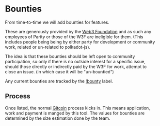 # Bounties

From time-to-time we will add bounties for features.

These are generously provided by the [Web3 Foundation](https://web3.foundation/) and as such any employees of Parity or those of the W3F are ineligible for them. (This includes people being being by either party for development or community work, related or un-related to polkadot-js).

The idea is that these bounties should be left open to community participation, so only if there is no outside interest for a specific issue, should those directly or indirectly paid by the W3F for work, attempt to close an issue. (in which case it will be "un-bountied")

Any current bounties are tracked by the [!bounty](https://github.com/polkadot-js/apps/labels/%21bounty) label.

## Process

Once listed, the normal [Gitcoin](https://gitcoin.co/) process kicks in. This means application, work and payment is manged by this tool. The values for bounties are determined by the size estimation done by the team.
